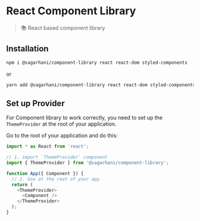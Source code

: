 # React Component Library

> 📚 React based component library

## Installation

```bash
npm i @sagarhani/component-library react react-dom styled-components
```

or

```bash
yarn add @sagarhani/component-library react react-dom styled-components
```

## Set up Provider

For Component library to work correctly, you need to set up the `ThemeProvider` at the root of your application.

Go to the root of your application and do this:

```js
import * as React from 'react';

// 1. import `ThemeProvider` component
import { ThemeProvider } from '@sagarhani/component-library';

function App({ Component }) {
  // 2. Use at the root of your app
  return (
    <ThemeProvider>
      <Component />
    </ThemeProvider>
  );
}
```
